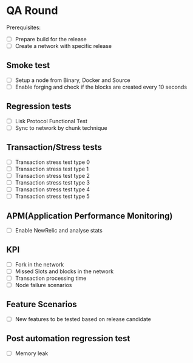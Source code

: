 # QA Round

Prerequisites:

- [ ] Prepare build for the release
- [ ] Create a network with specific release

## Smoke test

- [ ] Setup a node from Binary, Docker and Source
- [ ] Enable forging and check if the blocks are created every 10 seconds

## Regression tests

- [ ] Lisk Protocol Functional Test
- [ ] Sync to network by chunk technique

## Transaction/Stress tests

- [ ] Transaction stress test type 0
- [ ] Transaction stress test type 1
- [ ] Transaction stress test type 2
- [ ] Transaction stress test type 3
- [ ] Transaction stress test type 4
- [ ] Transaction stress test type 5

## APM(Application Performance Monitoring)

- [ ] Enable NewRelic and analyse stats

## KPI

- [ ] Fork in the network
- [ ] Missed Slots and blocks in the network
- [ ] Transaction processing time
- [ ] Node failure scenarios

## Feature Scenarios

- [ ] New features to be tested based on release candidate

## Post automation regression test

- [ ] Memory leak
